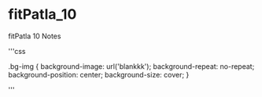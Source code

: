 # fitPatla_10
fitPatla 10 Notes


'''css

.bg-img {
	background-image: url('blankkk');
	background-repeat: no-repeat;
	background-position: center;
	background-size: cover;
}

'''